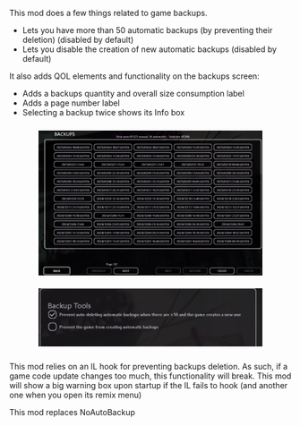 This mod does a few things related to game backups.

- Lets you have more than 50 automatic backups (by preventing their deletion) (disabled by default)
- Lets you disable the creation of new automatic backups (disabled by default)

It also adds QOL elements and functionality on the backups screen:
- Adds a backups quantity and overall size consumption label
- Adds a page number label
- Selecting a backup twice shows its Info box


<div style="text-align: center;">
  <img src="./images/backupsMenu.png" alt="backupsMenu" width="400" style="display: inline-block; margin: 10px;">
  <img src="./images/remix.png" alt="video" width="400" style="display: inline-block; margin: 10px;">
</div>

This mod relies on an IL hook for preventing backups deletion. As such, if a game code update changes too much, this functionality will break. This mod will show a big warning box upon startup if the IL fails to hook (and another one when you open its remix menu)  

This mod replaces NoAutoBackup